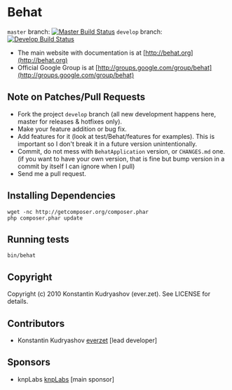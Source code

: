 Behat
=====

`master` branch: [![Master Build Status](https://secure.travis-ci.org/Behat/Behat.png?branch=master)](http://travis-ci.org/Behat/Behat)
`develop` branch: [![Develop Build Status](https://secure.travis-ci.org/Behat/Behat.png?branch=develop)](http://travis-ci.org/Behat/Behat)

* The main website with documentation is at [http://behat.org](http://behat.org)
* Official Google Group is at [http://groups.google.com/group/behat](http://groups.google.com/group/behat)

Note on Patches/Pull Requests
-----------------------------
 
* Fork the project `develop` branch (all new development happens here, master for releases & hotfixes only).
* Make your feature addition or bug fix.
* Add features for it (look at test/Behat/features for examples).
  This is important so I don't break it in a future version unintentionally.
* Commit, do not mess with `BehatApplication` version, or `CHANGES.md` one.
  (if you want to have your own version, that is fine but
   bump version in a commit by itself I can ignore when I pull)
* Send me a pull request.

Installing Dependencies
-----------------------

    wget -nc http://getcomposer.org/composer.phar
    php composer.phar update

Running tests
-------------

	bin/behat

Copyright
---------

Copyright (c) 2010 Konstantin Kudryashov (ever.zet). See LICENSE for details.

Contributors
------------

* Konstantin Kudryashov [everzet](http://github.com/everzet) [lead developer]

Sponsors
--------

* knpLabs [knpLabs](http://www.knplabs.com/) [main sponsor]
